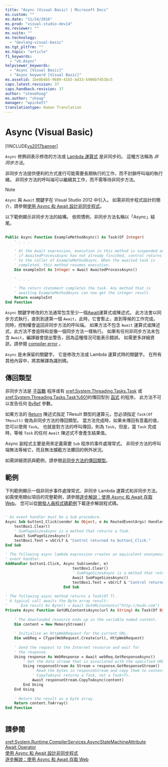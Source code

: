 ```yaml
---
title: "Async (Visual Basic) | Microsoft Docs"
ms.custom: ""
ms.date: "11/24/2016"
ms.prod: "visual-studio-dev14"
ms.reviewer: ""
ms.suite: ""
ms.technology: 
  - "devlang-visual-basic"
ms.tgt_pltfrm: ""
ms.topic: "article"
f1_keywords: 
  - "vb.Async"
helpviewer_keywords: 
  - "Async [Visual Basic]"
  - "Async keyword [Visual Basic]"
ms.assetid: 1be8b4b5-9689-41b5-bd33-b906bfd53bc5
caps.latest.revision: 37
caps.handback.revision: 37
author: "stevehoag"
ms.author: "shoag"
manager: "wpickett"
translationtype: Human Translation
---
```

# Async (Visual Basic)
[!INCLUDE[vs2017banner](../../../csharp/includes/vs2017banner.md)]

`Async` 修飾詞表示修改的方法或 [Lambda 運算式](../../../visual-basic/programming-guide/language-features/procedures/lambda-expressions.md) 是非同步的。  這種方法稱為 *非同步方法*。  
  
 非同步方法提供便利的方式進行可能需要長期執行的工作，而不封鎖呼叫端的執行緒。  非同步方法的呼叫端可以繼續其工作，而不需等待非同步方法。  
  
> [!NOTE]
>  `Async` 與 `Await` 關鍵字在 Visual Studio 2012 中引入。  如需非同步程式設計的簡介，請參閱[使用 Async 和 Await 設計非同步程式](../Topic/Asynchronous%20Programming%20with%20Async%20and%20Await%20\(C%23%20and%20Visual%20Basic\).md)。  
  
 以下範例顯示非同步方法的結構。  依照慣例，非同步方法名稱以「Async」結尾。  
  
```vb  
  
Public Async Function ExampleMethodAsync() As Task(Of Integer)  
    ' . . .  
  
    ' At the Await expression, execution in this method is suspended and,  
    ' if AwaitedProcessAsync has not already finished, control returns  
    ' to the caller of ExampleMethodAsync. When the awaited task is   
    ' completed, this method resumes execution.   
    Dim exampleInt As Integer = Await AwaitedProcessAsync()  
  
    ' . . .  
  
    ' The return statement completes the task. Any method that is   
    ' awaiting ExampleMethodAsync can now get the integer result.  
    Return exampleInt  
End Function  
```  
  
 `Async` 關鍵字修改的方法通常包含至少一個[Await](../../../visual-basic/language-reference/modifiers/async.md)運算式或陳述式。  此方法會以同步方式執行，直到到達第一個 `Await`，此時，它會暫止，直到等候的工作完成。  同時，控制權會返回非同步方法的呼叫端。  如果方法不包含 `Await` 運算式或陳述式，此方法不會逾時和並像一個同步方法一樣執行。  如果有任何非同步方法未包含 `Await`，編譯器會提出警告，因為這種情況可能表示錯誤。  如需更多詳細資訊，請參閱 [compiler error](../../../visual-basic/language-reference/error-messages/because-this-call-is-not-awaited-the-current-method-continues-to-run.md) 。  
  
 `Async` 是未保留的關鍵字。  它是修改方法或 Lambda 運算式時的關鍵字。  在所有其他內容中，將其解譯為識別碼。  
  
## 傳回類型  
 非同步方法是 [子函數](../../../visual-basic/programming-guide/language-features/procedures/sub-procedures.md) 程序或有 <xref:System.Threading.Tasks.Task> 或 <xref:System.Threading.Tasks.Task%601>的傳回型別 [函式](../../../visual-basic/programming-guide/language-features/procedures/function-procedures.md) 的程序。  此方法不可以宣告任何 [ByRef](../../../visual-basic/language-reference/modifiers/byref.md) 參數。  
  
 如果方法的 [Return](../../../visual-basic/language-reference/statements/return-statement.md) 陳述式指定 TResult 類型的運算元，您必須指定 `Task(Of TResult)` 做為非同步方法的傳回類型。  當方法完成時，如果未傳回有意義的值，您可以使用 `Task`。  也就是對方法的呼叫傳回，則為 `Task`，但是，當 `Task` 完成時，等候 `Task` 的任何 `Await` 陳述式不會產生結果值。  
  
 Async 副程式主要是用來定義需要 `Sub` 程序的事件處理常式。  非同步方法的呼叫端無法等候它，而且無法攔截方法擲回的例外狀況。  
  
 如需詳細資訊與範例，請參閱[非同步方法的傳回類型](../Topic/Async%20Return%20Types%20\(C%23%20and%20Visual%20Basic\).md)。  
  
## 範例  
 下列範例顯示一個非同步事件處理常式、非同步 Lambda 運算式和非同步方法。  如需使用類似項目的完整範例，請參閱[逐步解說：使用 Async 和 Await 存取 Web](../Topic/Walkthrough:%20Accessing%20the%20Web%20by%20Using%20Async%20and%20Await%20\(C%23%20and%20Visual%20Basic\).md)。  您可以從[開發人員程式碼範例](http://go.microsoft.com/fwlink/?LinkId=255191)下載逐步解說程式碼。  
  
```vb  
  
' An event handler must be a Sub procedure.  
Async Sub button1_Click(sender As Object, e As RoutedEventArgs) Handles button1.Click  
    textBox1.Clear()  
    ' SumPageSizesAsync is a method that returns a Task.  
    Await SumPageSizesAsync()  
    textBox1.Text = vbCrLf & "Control returned to button1_Click."  
End Sub  
  
' The following async lambda expression creates an equivalent anonymous  
' event handler.  
AddHandler button1.Click, Async Sub(sender, e)  
                              textBox1.Clear()  
                              ' SumPageSizesAsync is a method that returns a Task.  
                              Await SumPageSizesAsync()  
                              textBox1.Text = vbCrLf & "Control returned to button1_Click."  
                          End Sub  
  
' The following async method returns a Task(Of T).  
' A typical call awaits the Byte array result:  
'      Dim result As Byte() = Await GetURLContents("http://msdn.com")  
Private Async Function GetURLContentsAsync(url As String) As Task(Of Byte())  
  
    ' The downloaded resource ends up in the variable named content.  
    Dim content = New MemoryStream()  
  
    ' Initialize an HttpWebRequest for the current URL.  
    Dim webReq = CType(WebRequest.Create(url), HttpWebRequest)  
  
    ' Send the request to the Internet resource and wait for  
    ' the response.  
    Using response As WebResponse = Await webReq.GetResponseAsync()  
        ' Get the data stream that is associated with the specified URL.  
        Using responseStream As Stream = response.GetResponseStream()  
            ' Read the bytes in responseStream and copy them to content.    
            ' CopyToAsync returns a Task, not a Task<T>.  
            Await responseStream.CopyToAsync(content)  
        End Using  
    End Using  
  
    ' Return the result as a byte array.  
    Return content.ToArray()  
End Function  
  
```  
  
## 請參閱  
 <xref:System.Runtime.CompilerServices.AsyncStateMachineAttribute>   
 [Await Operator](../../../visual-basic/language-reference/operators/await-operator.md)   
 [使用 Async 和 Await 設計非同步程式](../Topic/Asynchronous%20Programming%20with%20Async%20and%20Await%20\(C%23%20and%20Visual%20Basic\).md)   
 [逐步解說：使用 Async 和 Await 存取 Web](../Topic/Walkthrough:%20Accessing%20the%20Web%20by%20Using%20Async%20and%20Await%20\(C%23%20and%20Visual%20Basic\).md)